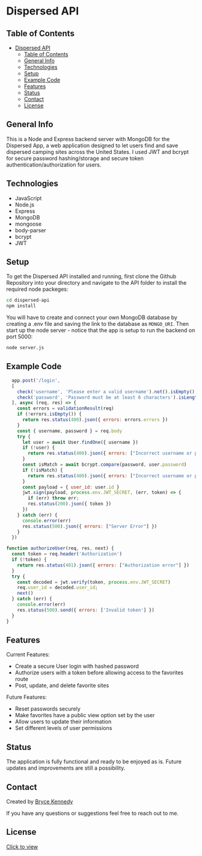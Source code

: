 # Dispersed API

## Table of Contents

- [Dispersed API](#dispersed-api)
  - [Table of Contents](#table-of-contents)
  - [General Info](#general-info)
  - [Technologies](#technologies)
  - [Setup](#setup)
  - [Example Code](#example-code)
  - [Features](#features)
  - [Status](#status)
  - [Contact](#contact)
  - [License](#license)

## General Info

This is a Node and Express backend server with MongoDB for the Dispersed App, a web application designed to let users find and save dispersed camping sites across the United States. I used JWT and bcrypt for secure password hashing/storage and secure token authentication/authorization for users.

## Technologies

- JavaScript
- Node.js
- Express
- MongoDB
- mongoose
- body-parser
- bcrypt
- JWT

## Setup

To get the Dispersed API installed and running, first clone the Github Repository into your directory and navigate to the API folder to install the required node packeges:

```bash
cd dispersed-api
npm install
```

You will have to create and connect your own MongoDB database by creating a .env file and saving the link to the database as `MONGO_URI`. Then start up the node server - notice that the app is setup to run the backend on port 5000:

```bash
node server.js
```

## Example Code

```javascript
  app.post('/login',
  [
    check('username', 'Please enter a valid username').not().isEmpty(),
    check('password', 'Password must be at least 6 characters').isLength({ min: 6 })
  ], async (req, res) => {
    const errors = validationResult(req)
    if (!errors.isEmpty()) {
      return res.status(400).json({ errors: errors.errors })
    }
    const { username, password } = req.body
    try {
      let user = await User.findOne({ username })
      if (!user) {
        return res.status(400).json({ errors: ["Incorrect username or password"] })
      }
      const isMatch = await bcrypt.compare(password, user.password)
      if (!isMatch) {
        return res.status(400).json({ errors: ["Incorrect username or password"] })
      }
      const payload = { user_id: user.id }
      jwt.sign(payload, process.env.JWT_SECRET, (err, token) => {
        if (err) throw err;
        res.status(200).json({ token })
      })
    } catch (err) {
      console.error(err)
      res.status(500).json({ errors: ["Server Error"] })
    }
  })

function authorizeUser(req, res, next) {
  const token = req.header('Authorization')
  if (!token) {
    return res.status(401).json({ errors: ["Authorization error"] })
  }
  try {
    const decoded = jwt.verify(token, process.env.JWT_SECRET)
    req.user_id = decoded.user_id;
    next()
  } catch (err) {
    console.error(err)
    res.status(500).send({ errors: ['Invalid token'] })
  }
}
```

## Features

Current Features:

- Create a secure User login with hashed password
- Authorize users with a token before allowing access to the favorites route
- Post, update, and delete favorite sites

Future Features:

- Reset passwords securely
- Make favorites have a public view option set by the user
- Allow users to update their information
- Set different levels of user permissions

## Status

The application is fully functional and ready to be enjoyed as is. Future updates and improvements are still a possibility.

## Contact

Created by [Bryce Kennedy](https://www.linkedin.com/in/bryce-kennedy/)

If you have any questions or suggestions feel free to reach out to me.

## License

[Click to view](https://github.com/btken88/dispersed-api/blob/master/LICENSE)
